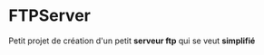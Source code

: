 FTPServer
=========

Petit projet de création d'un petit  **serveur ftp** qui se veut **simplifié**
